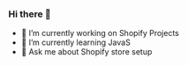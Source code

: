 ### Hi there 👋




- 🔭 I’m currently working on Shopify Projects 
- 🌱 I’m currently learning JavaS
- 💬 Ask me about Shopify store setup

